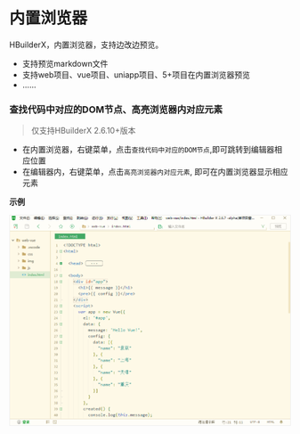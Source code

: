# 内置浏览器

HBuilderX，内置浏览器，支持边改边预览。

- 支持预览markdown文件
- 支持web项目、vue项目、uniapp项目、5+项目在内置浏览器预览
- ......

### 查找代码中对应的DOM节点、高亮浏览器内对应元素

> 仅支持HBuilderX 2.6.10+版本

- 在内置浏览器，右键菜单，点击`查找代码中对应的DOM节点`,即可跳转到编辑器相应位置
- 在编辑器内，右键菜单，点击`高亮浏览器内对应元素`, 即可在内置浏览器显示相应元素

**示例**

<img src="/static/snapshots/tutorial/browser_1.gif" style="zoom: 90%;border:1px solid #eee;" />

